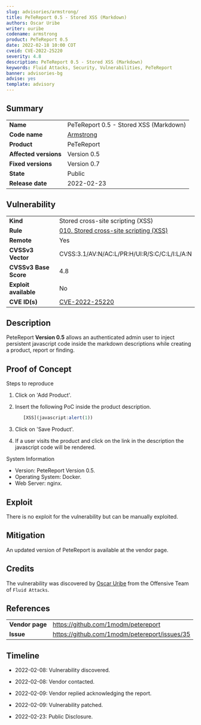 ```yaml
---
slug: advisories/armstrong/
title: PeTeReport 0.5 - Stored XSS (Markdown)
authors: Oscar Uribe
writer: ouribe
codename: armstrong
product: PeTeReport 0.5
date: 2022-02-18 10:00 COT
cveid: CVE-2022-25220
severity: 4.8
description: PeTeReport 0.5 - Stored XSS (Markdown)
keywords: Fluid Attacks, Security, Vulnerabilities, PeTeReport
banner: advisories-bg
advise: yes
template: advisory
---
```


## Summary

|                         |                                                            |
|-------------------------|------------------------------------------------------------|
| **Name**                | PeTeReport 0.5 - Stored XSS (Markdown)                     |
| **Code name**           | [Armstrong](https://en.wikipedia.org/wiki/Louis_Armstrong) |
| **Product**             | PeTeReport                                                 |
| **Affected versions**   | Version 0.5                                                |
| **Fixed versions**      | Version 0.7                                                |
| **State**               | Public                                                     |
| **Release date**        | 2022-02-23                                                 |

## Vulnerability

|                       |                                                                  |
|-----------------------|------------------------------------------------------------------|
| **Kind**              | Stored cross-site scripting (XSS)                                |
| **Rule**              | [010. Stored cross-site scripting (XSS)](https://docs.fluidattacks.com/criteria/vulnerabilities/010)    |
| **Remote**            | Yes                                                              |
| **CVSSv3 Vector**     | CVSS:3.1/AV:N/AC:L/PR:H/UI:R/S:C/C:L/I:L/A:N                     |
| **CVSSv3 Base Score** | 4.8                                                              |
| **Exploit available** | No                                                               |
| **CVE ID(s)**         | [CVE-2022-25220](https://cve.mitre.org/cgi-bin/cvename.cgi?name=CVE-2022-25220)                                                     |

## Description

PeteReport **Version 0.5** allows an authenticated admin user
to inject persistent javascript code inside the markdown descriptions
while creating a product, report or finding.

## Proof of Concept

Steps to reproduce

1. Click on 'Add Product'.
2. Insert the following PoC inside the product description.

   ```javascript
      [XSS](javascript:alert(1))
   ```

3. Click on 'Save Product'.
4. If a user visits the product and click on the link in
   the description the javascript code will be rendered.

System Information

* Version: PeteReport Version 0.5.
* Operating System: Docker.
* Web Server: nginx.

## Exploit

There is no exploit for the vulnerability but can be manually exploited.

## Mitigation

An updated version of PeteReport is available at the vendor page.

## Credits

The vulnerability was discovered by [Oscar
Uribe](https://co.linkedin.com/in/oscar-uribe-londo%C3%B1o-0b6534155) from the Offensive
Team of  `Fluid Attacks`.

## References

|                     |                                                                     |
|---------------------|---------------------------------------------------------------------|
| **Vendor page**     | <https://github.com/1modm/petereport>                               |
| **Issue**           | <https://github.com/1modm/petereport/issues/35>                     |

## Timeline

* 2022-02-08: Vulnerability discovered.

* 2022-02-08: Vendor contacted.

* 2022-02-09: Vendor replied acknowledging the report.

* 2022-02-09: Vulnerability patched.

* 2022-02-23: Public Disclosure.
